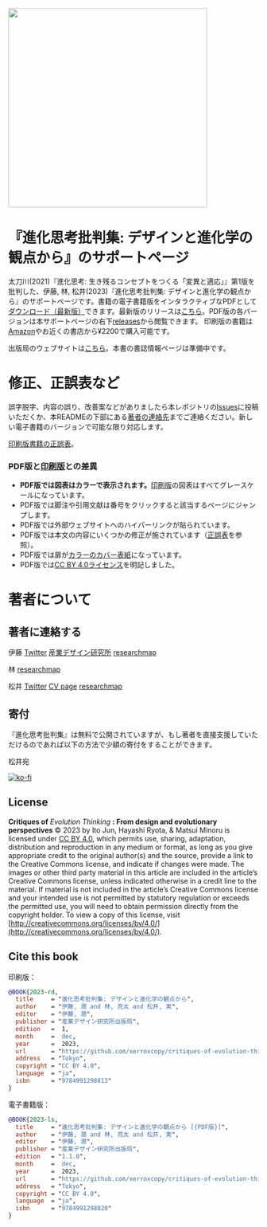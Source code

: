 <img src="https://github.com/xerroxcopy/critiques-of-evolution-thinking/assets/13182777/e73d77e4-b61f-4db6-9791-c37d4408d383" width="400">

# 『進化思考批判集: デザインと進化学の観点から』のサポートページ

太刀川(2021)『進化思考: 生き残るコンセプトをつくる「変異と適応」』第1版を批判した、伊藤, 林, 松井(2023)『進化思考批判集: デザインと進化学の観点から』のサポートページです。書籍の電子書籍版をインタラクティブなPDFとして[ダウンロード（最新版）](https://github.com/xerroxcopy/critiques-of-evolution-thinking/releases/latest/download/critiques-of-evolution-thinking.pdf)できます。最新版のリリースは[こちら](https://github.com/xerroxcopy/critiques-of-evolution-thinking/releases/latest)。PDF版の各バージョンは本サポートページの右下[releases](https://github.com/xerroxcopy/critiques-of-evolution-thinking/releases)から閲覧できます。
印刷版の書籍は[Amazon](https://www.amazon.co.jp/%E9%80%B2%E5%8C%96%E6%80%9D%E8%80%83%E6%89%B9%E5%88%A4%E9%9B%86-%E3%83%87%E3%82%B6%E3%82%A4%E3%83%B3%E3%81%A8%E9%80%B2%E5%8C%96%E5%AD%A6%E3%81%AE%E8%A6%B3%E7%82%B9%E3%81%8B%E3%82%89-%E4%BC%8A%E8%97%A4%E6%BD%A4/dp/4991298814/ref=sr_1_1?crid=MVZXUP99M6JN&keywords=%E9%80%B2%E5%8C%96%E6%80%9D%E8%80%83%E6%89%B9%E5%88%A4%E9%9B%86&qid=1702548135&sprefix=%2Caps%2C374&sr=8-1)やお近くの書店から¥2200で購入可能です。

出版局のウェブサイトは[こちら](http://press.rcfi.design/)。本書の書誌情報ページは準備中です。

# 修正、正誤表など

誤字脱字、内容の誤り、改善案などがありましたら本レポジトリの[Issues](https://github.com/xerroxcopy/critiques-of-evolution-thinking/issues)に投稿いただくか、本READMEの下部にある[著者の連絡先](著者に連絡する)までご連絡ください。新しい電子書籍のバージョンで可能な限り対応します。

[印刷版書籍の正誤表](https://docs.google.com/spreadsheets/d/1kBQVRnizuNQKd_WJDbRE76dxKoDw117orOidol-hVOI/edit?sharingaction=ownershiptransfer#gid=0)。

### PDF版と[印刷版](https://github.com/xerroxcopy/critiques-of-evolution-thinking/tree/1.0.0)との差異


- **PDF版では図表はカラーで表示されます。**[印刷版](https://github.com/xerroxcopy/critiques-of-evolution-thinking/tree/1.0.0)の図表はすべてグレースケールになっています。
- PDF版では脚注や引用文献は番号をクリックすると該当するページにジャンプします。
- PDF版では外部ウェブサイトへのハイパーリンクが貼られています。
- PDF版では本文の内容にいくつかの修正が施されています（[正誤表](https://docs.google.com/spreadsheets/d/1kBQVRnizuNQKd_WJDbRE76dxKoDw117orOidol-hVOI/edit?sharingaction=ownershiptransfer#gid=0)を参照）。
- PDF版では扉が[カラーのカバー表紙](https://github.com/xerroxcopy/critiques-of-evolution-thinking/tree/main/bookcover)になっています。
- PDF版では[CC BY 4.0ライセンス](#license)を明記しました。

# 著者について

## 著者に連絡する

伊藤 [Twitter](https://twitter.com/itojundesign) [産業デザイン研究所](https://rcfi.design/) [researchmap](https://researchmap.jp/itojun)

林 [researchmap](https://researchmap.jp/turtle_barnacle)

松井 [Twitter](https://twitter.com/minoru_matsui) [CV page](https://xerroxcopy.github.io) [researchmap](https://researchmap.jp/xerroxcopy)


## 寄付

『進化思考批判集』は無料で公開されていますが、もし著者を直接支援していただけるのであれば以下の方法で少額の寄付をすることができます。

松井宛

[![ko-fi](https://ko-fi.com/img/githubbutton_sm.svg)](https://ko-fi.com/V7V8S6EKX)

## License

**Critiques of** *Evolution Thinking* **: From design and evolutionary perspectives** © 2023 by Ito Jun, Hayashi Ryota, & Matsui Minoru is licensed under [CC BY 4.0](http://creativecommons.org/licenses/by/4.0/), which permits use, sharing, adaptation, distribution and reproduction in any medium or format, as long as you give appropriate credit to the original author(s) and the source, provide a link to the Creative Commons license, and indicate if changes were made. The images or other third party material in this article are included in the article’s Creative Commons license, unless indicated  otherwise in a credit line to the material. If material is not included in the article’s Creative Commons license and your intended use is not permitted by statutory regulation or exceeds the permitted use, you will need to obtain permission directly from the copyright holder. To view a copy of this license, visit [http://creativecommons.org/licenses/by/4.0/](http://creativecommons.org/licenses/by/4.0/).

## Cite this book

印刷版：
```bibtex
@BOOK{2023-rd,
  title     = "進化思考批判集: デザインと進化学の観点から",
  author    = "伊藤, 潤 and 林, 亮太 and 松井, 実",
  editor    = "伊藤, 潤",
  publisher = "産業デザイン研究所出版局",
  edition   =  1,
  month     =  dec,
  year      =  2023,
  url       = "https://github.com/xerroxcopy/critiques-of-evolution-thinking",
  address   = "Tokyo",
  copyright = "CC BY 4.0",
  language  = "ja",
  isbn      = "9784991298813"
}
```

電子書籍版：
```bibtex
@BOOK{2023-ls,
  title     = "進化思考批判集: デザインと進化学の観点から [{PDF版}]",
  author    = "伊藤, 潤 and 林, 亮太 and 松井, 実",
  editor    = "伊藤, 潤",
  publisher = "産業デザイン研究所出版局",
  edition   = "1.1.0",
  month     =  dec,
  year      =  2023,
  url       = "https://github.com/xerroxcopy/critiques-of-evolution-thinking",
  address   = "Tokyo",
  copyright = "CC BY 4.0",
  language  = "ja",
  isbn      = "9784991298820"
}

```